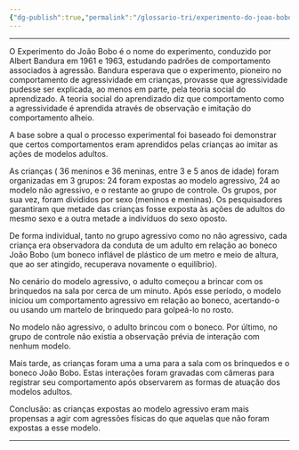 ```yaml
---
{"dg-publish":true,"permalink":"/glossario-tri/experimento-do-joao-bobo/"}
---
```


---
O Experimento do João Bobo é o nome do experimento, conduzido por Albert Bandura em 1961 e 1963, estudando padrões de comportamento associados à agressão. Bandura esperava que o experimento, pioneiro no comportamento de agressividade em crianças,  provasse que agressividade pudesse ser explicada, ao menos em parte, pela teoria social do aprendizado. A teoria social do aprendizado diz que comportamento como a agressividade é aprendida através de observação e imitação do comportamento alheio. 

A base sobre a qual o processo experimental foi baseado foi demonstrar que certos comportamentos eram aprendidos pelas crianças ao imitar as ações de modelos adultos. 

As crianças ( 36 meninos e 36 meninas, entre 3 e 5 anos de idade) foram organizadas em 3 grupos: 24 foram expostas ao modelo agressivo, 24 ao modelo não agressivo, e o restante ao grupo de controle. Os grupos, por sua vez, foram divididos por sexo (meninos e meninas). Os pesquisadores garantiram que metade das crianças fosse exposta às ações de adultos do mesmo sexo e a outra metade a indivíduos do sexo oposto. 

De forma individual, tanto no grupo agressivo como no não agressivo, cada criança era observadora da conduta de um adulto em relação ao boneco João Bobo (um boneco inflável de plástico de um metro e meio de altura, que ao ser atingido, recuperava novamente o equilíbrio).  

No cenário do modelo agressivo, o adulto começou a brincar com os brinquedos na sala por cerca de um minuto. Após esse período, o modelo iniciou um comportamento agressivo em relação ao boneco, acertando-o ou usando um martelo de brinquedo para golpeá-lo no rosto. 

No modelo não agressivo, o adulto brincou com o boneco. Por último, no grupo de controle não existia a observação prévia de interação com nenhum modelo.

Mais tarde, as crianças foram uma a uma para a sala com os brinquedos e o boneco João Bobo. Estas interações foram gravadas com câmeras para registrar seu comportamento após observarem as formas de atuação dos modelos adultos.

Conclusão: as crianças expostas ao modelo agressivo eram mais propensas a agir com agressões físicas do que aquelas que não foram expostas a esse modelo.



----



